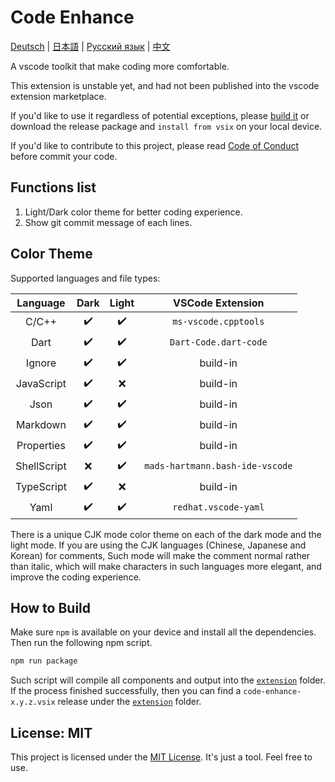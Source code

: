 # Code Enhance

[Deutsch](./locales/readme.de.md) |
[日本語](./locales/readme.jp.md) |
[Русский язык](./locales/readme.ru.md) |
[中文](./locales/readme.zh.md)

A vscode toolkit that make coding more comfortable.

This extension is unstable yet,
and had not been published into the vscode extension marketplace.

If you'd like to use it regardless of potential exceptions,
please [build it](#how-to-build) or download the release package
and `install from vsix` on your local device.

If you'd like to contribute to this project,
please read [Code of Conduct](./code_of_conduct.md) before commit your code.

## Functions list

1. Light/Dark color theme for better coding experience.
2. Show git commit message of each lines.

## Color Theme

Supported languages and file types:

|  Language   | Dark | Light |        VSCode Extension         |
| :---------: | :--: | :---: | :-----------------------------: |
|    C/C++    |  ✔️  |  ✔️   |      `ms-vscode.cpptools`       |
|    Dart     |  ✔️  |  ✔️   |      `Dart-Code.dart-code`      |
|   Ignore    |  ✔️  |  ✔️   |            build-in             |
| JavaScript  |  ✔️  |  ❌   |            build-in             |
|    Json     |  ✔️  |  ✔️   |            build-in             |
|  Markdown   |  ✔️  |  ✔️   |            build-in             |
| Properties  |  ✔️  |  ✔️   |            build-in             |
| ShellScript |  ❌  |  ✔️   | `mads-hartmann.bash-ide-vscode` |
| TypeScript  |  ✔️  |  ❌   |            build-in             |
|    Yaml     |  ✔️  |  ✔️   |      `redhat.vscode-yaml`       |

There is a unique CJK mode color theme
on each of the dark mode and the light mode.
If you are using the CJK languages (Chinese, Japanese and Korean) for comments,
Such mode will make the comment normal rather than italic,
which will make characters in such languages more elegant,
and improve the coding experience.

## How to Build

Make sure `npm` is available on your device and install all the dependencies.
Then run the following npm script.

```bash
npm run package
```

Such script will compile all components and output into the
[`extension`](./extension) folder.
If the process finished successfully,
then you can find a `code-enhance-x.y.z.vsix` release under the
[`extension`](./extension) folder.

## License: MIT

This project is licensed under the [MIT License](./license.txt).
It's just a tool. Feel free to use.
